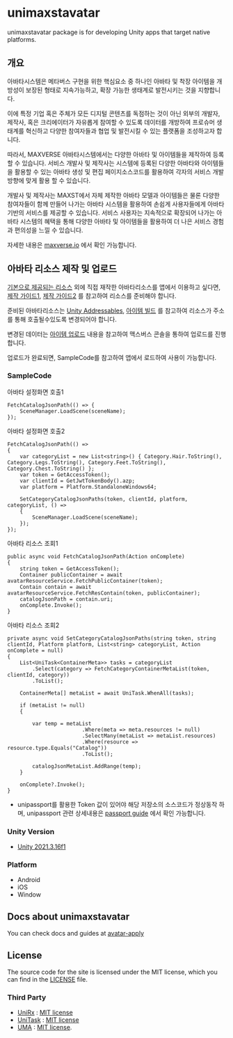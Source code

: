# unimaxstavatar

unimaxstavatar package is for developing Unity apps that target native platforms.

## 개요

아바타시스템은 메타버스 구현을 위한 핵심요소 중 하나인 아바타 및 착장 아이템을 개방성이 보장된 형태로 지속가능하고, 확장 가능한 생태계로 발전시키는 것을 지향합니다.

이에 특정 기업 혹은 주체가 모든 디지털 콘텐츠를 독점하는 것이 아닌 외부의 개발자, 제작사, 혹은 크리에이터가 자유롭게 참여할 수 있도록 데이터를 개방하여 프로슈머 생태계를 혁신하고 다양한 참여자들과 협업 및 발전시킬 수 있는 플랫폼을 조성하고자 합니다.

따라서, MAXVERSE 아바타시스템에서는 다양한 아바타 및 아이템들을 제작하여 등록할 수 있습니다. 서비스 개발사 및 제작사는 시스템에 등록된 다양한 아바타와 아이템들을 활용할 수 있는 아바타 생성 및 편집 페이지소스코드를 활용하여 각자의 서비스 개발 방향에 맞게 활용 할 수 있습니다.

개발사 및 제작사는 MAXST에서 자체 제작한 아바타 모델과 아이템들은 물론 다양한 참여자들이 함께 만들어 나가는 아바타 시스템을 활용하여 손쉽게 사용자들에게 아바타 기반의 서비스를 제공할 수 있습니다. 서비스 사용자는 지속적으로 확장되어 나가는 아바타 시스템의 혜택을 통해 다양한 아바타 및 아이템들을 활용하여 더 나은 서비스 경험과 편의성을 느낄 수 있습니다.

자세한 내용은 [maxverse.io](https://doc.maxverse.io/avatar) 에서 확인 가능합니다.

## 아바타 리소스 제작 및 업로드  

[기본으로 제공되는 리소스](https://doc.maxverse.io/avatar-getting-started) 외에 직접 재작한  아바타리소스를 앱에서 이용하고 싶다면, [제작 가이드1](https://doc.maxverse.io/avatar-modeling), [제작 가이드2](https://doc.maxverse.io/avatar-create-item) 를 참고하여 리소스를 준비해야 합니다.  

준비된 아바타리소스는 [Unity Addressables](https://docs.unity3d.com/Manual/com.unity.addressables.html), [아이템 빌드](https://doc.maxverse.io/avatar-build-item) 를 참고하여 리소스가 주소를 통해 호출될수있도록 변경되어야 합니다.  

변경된 데이터는 [아이템 업로드](https://doc.maxverse.io/avatar-upload-item) 내용을 참고하여 맥스버스 콘솔을 통하여 업로드를 진행합니다. 

업로드가 완료되면, SampleCode를 참고하여 앱에서 로드하여 사용이 가능합니다.

### SampleCode

아바타 설정화면 호출1
```
FetchCatalogJsonPath(() => {
    SceneManager.LoadScene(sceneName);
});
```

아바타 설정화면 호출2
```
FetchCatalogJsonPath(() =>
{
    var categoryList = new List<string>() { Category.Hair.ToString(), Category.Legs.ToString(), Category.Feet.ToString(), Category.Chest.ToString() };
    var token = GetAccessToken();
    var clientId = GetJwtTokenBody().azp;
    var platform = Platform.StandaloneWindows64;

    SetCategoryCatalogJsonPaths(token, clientId, platform, categoryList, () =>
    {
        SceneManager.LoadScene(sceneName);
    });
});
```

아바타 리소스 조회1
```
public async void FetchCatalogJsonPath(Action onComplete)
{
    string token = GetAccessToken();
    Container publicContainer = await avatarResourceService.FetchPublicContainer(token);
    Contain contain = await avatarResourceService.FetchResContain(token, publicContainer);
    catalogJsonPath = contain.uri;
    onComplete.Invoke();
}
```

아바타 리소스 조회2
```
private async void SetCategoryCatalogJsonPaths(string token, string clientId, Platform platform, List<string> categoryList, Action onComplete = null)
{
    List<UniTask<ContainerMeta>> tasks = categoryList
        .Select(category => FetchCategoryContainerMetaList(token, clientId, category))
        .ToList();

    ContainerMeta[] metaList = await UniTask.WhenAll(tasks);

    if (metaList != null)
    {

        var temp = metaList
                        .Where(meta => meta.resources != null)
                        .SelectMany(metaList => metaList.resources)
                        .Where(resource => resource.type.Equals("Catalog"))
                        .ToList();

        catalogJsonMetaList.AddRange(temp);
    }

    onComplete?.Invoke();
}
```

* unipassport를 활용한 Token 값이 있어야 해당 저장소의 소스코드가 정상동작 하며, unipassport 관련 상세내용은 [passport guide](https://doc.maxverse.io/passport-login-sdk) 에서 확인 가능합니다.

### Unity Version
* [Unity 2021.3.16f1](https://unity.com/releases/editor/whats-new/2021.3.16)

### Platform
* Android
* iOS
* Window

## Docs about unimaxstavatar
You can check docs and guides at [avatar-apply](https://doc.maxverse.io/avatar-apply)

## License
The source code for the site is licensed under the MIT license, which you can find in the [LICENSE](https://github.com/maxstdev/unimaxstavatar/blob/main/LICENSE) file.

### Third Party
* [UniRx](https://github.com/neuecc/UniRx.git) : [MIT license](https://github.com/neuecc/UniRx/blob/master/LICENSE)
* [UniTask](https://github.com/Cysharp/UniTask.git) : [MIT license](https://github.com/Cysharp/UniTask/blob/master/LICENSE)
* [UMA](https://github.com/umasteeringgroup/UMA.git) : [MIT license](https://github.com/umasteeringgroup/UMA/blob/master/LICENSE).
